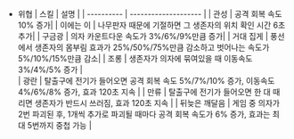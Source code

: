 * 위협
	|   스킬   |        설명         |
	| ---------- | -------------------- |
	|   관성   | 공격 회복 속도 10% 증가|
	|  이에는 이  | 나무판자 때문에 기절하면 그 생존자의 위치 확인 시간 6초추가|
	|   구금광   | 의자 카운트다운 속도가 3%/6%/9%만큼 증가|
	|  거대 집게 | 풍선에서 생존자의 몸부림 효과가 25%/50%/75%만큼 감소하고 벗어나는 속도가 5%/10%/15%만큼 감소|
	|   조롱   | 생존자가 의자에 묶여있을 때 이동속도 3%/4%/5% 증가 |  
	|   광란   | 탈출구에 전기가 들어오면 공격 회복 속도 5%/7%/10% 증가, 이동속도 4%/6%/8% 증가, 효과 120초 지속 |
	|   만류   | 탈출구에 전기가 들어오면 한 대 때리면 생존자가 반드시 쓰러짐, 효과 120초 지속 |
	|  뒤늦은 깨달음  | 게임 중 의자가 2번 파괴된 후, 1개씩 추가로 파괴될 때마다 공격 회복 속도가 6% 증가, 효과는 최대 5번까지 중첩 가능 |